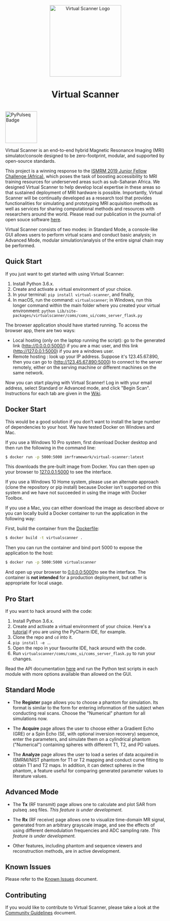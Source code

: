 <p align="center"> <a>
<img title="Virtual Scanner Logo" src="https://github.com/imr-framework/imr-framework.github.io/blob/master/img/portfolio/virtual-scanner.png" width="225">
</a></p>
<h1 align="center"> Virtual Scanner </h1> <br>

<img title="PyPulseq Badge" src="https://img.shields.io/badge/made%20using-pypulseq-brightgreen" width="100">


Virtual Scanner is an end-to-end hybrid Magnetic Resonance Imaging (MRI) simulator/console designed to be zero-footprint, modular, and supported by open-source standards.

This project is a winning response to the [ISMRM 2019 Junior Fellow Challenge (Africa)](https://www.ismrm.org/2019-junior-fellow-challenge/africa/), which poses the task of boosting accessibility to MRI training resources for underserved areas such as sub-Saharan Africa. We designed Virtual Scanner to help develop local expertise in these areas so that sustained deployment of MRI hardware is possible. Importantly, Virtual Scanner will be continually developed as a research tool that provides functionalities for simulating and prototyping MRI acquisition methods as well as services for sharing computational methods and resources with researchers around the world. Please read our publication in the journal of open souce software [here](https://joss.theoj.org/papers/10.21105/joss.01637).

Virtual Scanner consists of two modes: in Standard Mode, a console-like GUI allows users to perform virtual scans and conduct basic analysis; in Advanced Mode, modular simulation/analysis of the entire signal chain may be performed.  

## Quick Start
If you just want to get started with using Virtual Scanner:
1. Install Python 3.6.x.
2. Create and activate a virtual environment of your choice.
3. In your terminal: `pip install virtual-scanner`, and finally,
4. In macOS, run the command:  `virtualscanner`; in Windows, run this longer command within the main folder where you created your virtual environment: `python Lib/site-packages/virtualscanner/coms/coms_ui/coms_server_flask.py`

The browser application should have started running. To access the browser app, there are two ways:
* Local hosting (only on the laptop running the script): go to the generated link (http://0.0.0.0:5000/) if you are a mac user, and this link (http://127.0.0.1:5000) if you are a windows user.  
* Remote hosting : look up your IP address. Suppose it's 123.45.67.890, then you can go to (http://123.45.67.890:5000) to connect to the server remotely, either on the serving machine or different machines on the same network.

Now you can start playing with Virtual Scanner! Log in with your email address, select Standard or Advanced mode, and click "Begin Scan". Instructions for each tab are given in the [Wiki](https://github.com/imr-framework/virtual-scanner/wiki).

## Docker Start
This would be a good solution if you don't want to install the large number of dependencies to your host. We have tested Docker on Windows and Mac.

If you use a Windows 10 Pro system, first download Docker desktop and then run the following in the command line:

```bash
$ docker run -p 5000:5000 imrframework/virtual-scanner:latest
```

This downloads the pre-built image from Docker. You can then open up your browser to [127.0.0.1:5000](127.0.0.1:5000) to see the interface. 

If you use a Windows 10 Home system, please use an alternate approach (clone the repository or pip install) because Docker isn't supported on this system and we have not succeeded in using the image with Docker Toolbox. 

If you use a Mac, you can either download the image as described above or you can locally build a Docker container to run the application in the following way:

First, build the container from the [Dockerfile](Dockerfile):

```bash
$ docker build -t virtualscanner .
```

Then you can run the container and bind port 5000 to expose the application to the host:

```bash
$ docker run -p 5000:5000 virtualscanner
```

And open up your browser to [0.0.0.0:5000](0.0.0.0:5000)to see the interface.
The container is **not intended** for a production deployment, but rather is appropriate for local usage.


## Pro Start
If you want to hack around with the code:
1. Install Python 3.6.x.
2. Create and activate a virtual environment of your choice. Here's a [tutorial][pycharm-venv] if you are using the 
PyCharm IDE, for example.
3. Clone the repo and `cd` into it.
4. `pip install -e .`.
5. Open the repo in your favourite IDE, hack around with the code.
6. Run `virtualscanner/coms/coms_ui/coms_server_flask.py` to run your changes.

Read the API documentation [here](https://imr-framework.github.io/virtual-scanner/) and run the Python test scripts in each module with more options available than allowed on the GUI.

## Standard Mode
* The **Register** page allows you to choose a phantom for simulation. Its format is similar to the form for entering information of the subject when conducting real scans. Choose the "Numerical" phantom for all simulations now.

* The **Acquire** page allows the user to choose either a Gradient Echo (GRE) or a Spin Echo (SE, with optional inversion recovery) sequence, enter the parameters, and simulate them on a cylindrical phantom ("Numerical") containing spheres with different T1, T2, and PD values.

* The **Analyze** page allows the user to load a series of data acquired in ISMRM/NIST phantom for T1 or T2 mapping and conduct curve fitting to obtain T1 and T2 maps. In addition, it can detect spheres in the phantom, a feature useful for comparing generated parameter values to literature values.

## Advanced Mode
* The **Tx** (RF transmit) page allows one to calculate and plot SAR from pulseq .seq files. *This feature is under development.*

* The **Rx** (RF receive) page allows one to visualize time-domain MR signal, generated from an arbitrary grayscale image, and see the effects of using different demodulation frequencies and ADC sampling rate. *This feature is under development.*

* Other features, including phantom and sequence viewers and reconstruction methods, are in active development.

## Known Issues
Please refer to the [Known Issues](https://github.com/imr-framework/virtual-scanner/blob/master/KNOWN_ISSUES.md) document.

## Contributing
If you would like to contribute to Virtual Scanner, please take a look at the [Community Guidelines](https://github.com/imr-framework/virtual-scanner/blob/master/CONTRIBUTING.md) document.

[pycharm-venv]: https://www.jetbrains.com/help/pycharm/creating-virtual-environment.html
